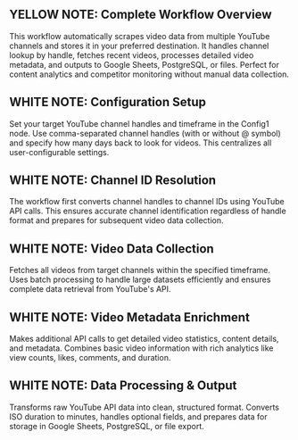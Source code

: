 ## YELLOW NOTE: Complete Workflow Overview
This workflow automatically scrapes video data from multiple YouTube channels and stores it in your preferred destination. It handles channel lookup by handle, fetches recent videos, processes detailed video metadata, and outputs to Google Sheets, PostgreSQL, or files. Perfect for content analytics and competitor monitoring without manual data collection.

## WHITE NOTE: Configuration Setup
Set your target YouTube channel handles and timeframe in the Config1 node. Use comma-separated channel handles (with or without @ symbol) and specify how many days back to look for videos. This centralizes all user-configurable settings.

## WHITE NOTE: Channel ID Resolution
The workflow first converts channel handles to channel IDs using YouTube API calls. This ensures accurate channel identification regardless of handle format and prepares for subsequent video data collection.

## WHITE NOTE: Video Data Collection
Fetches all videos from target channels within the specified timeframe. Uses batch processing to handle large datasets efficiently and ensures complete data retrieval from YouTube's API.

## WHITE NOTE: Video Metadata Enrichment
Makes additional API calls to get detailed video statistics, content details, and metadata. Combines basic video information with rich analytics like view counts, likes, comments, and duration.

## WHITE NOTE: Data Processing & Output
Transforms raw YouTube API data into clean, structured format. Converts ISO duration to minutes, handles optional fields, and prepares data for storage in Google Sheets, PostgreSQL, or file export.